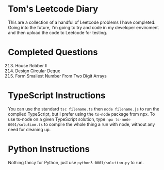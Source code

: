 # Tom's Leetcode Diary
This are a collection of a handful of Leetcode problems I have completed. Going into the future, I'm going to try and code in my developer enviroment and then upload the code to Leetcode for testing.

# Completed Questions
213. House Robber II
641. Design Circular Deque
2605. Form Smallest Number From Two Digit Arrays

# TypeScript Instructions
You can use the standard `tsc filename.ts` then `node filename.js` to run the compiled TypeScript, but I prefer using the `ts-node` package from npx.
To use ts-node on a given TypeScript solution, type `npx ts-node 0001/solution.ts` to compile the whole thing a run with node, without any need for cleaning up.

# Python Instructions
Nothing fancy for Python, just use `python3 0001/solution.py` to run.